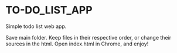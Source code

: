 # TO-DO_LIST_APP
Simple todo list web app.




Save main folder. Keep files in their respective order, or change their sources in the html. 
Open index.html in Chrome, and enjoy!
